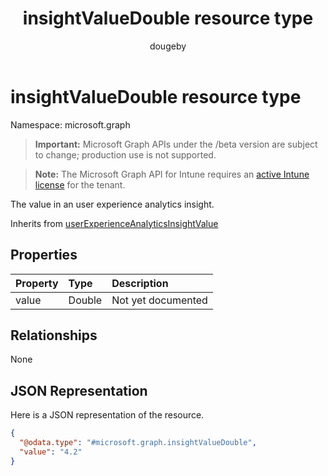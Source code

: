 ﻿---
title: "insightValueDouble resource type"
description: "The value in an user experience analytics insight."
author: "dougeby"
localization_priority: Normal
ms.prod: "intune"
doc_type: resourcePageType
---

# insightValueDouble resource type

Namespace: microsoft.graph

> **Important:** Microsoft Graph APIs under the /beta version are subject to change; production use is not supported.

> **Note:** The Microsoft Graph API for Intune requires an [active Intune license](https://go.microsoft.com/fwlink/?linkid=839381) for the tenant.

The value in an user experience analytics insight.

Inherits from [userExperienceAnalyticsInsightValue](../resources/intune-devices-userexperienceanalyticsinsightvalue.md)

## Properties

| Property | Type   | Description        |
| :------- | :----- | :----------------- |
| value    | Double | Not yet documented |

## Relationships

None

## JSON Representation

Here is a JSON representation of the resource.

<!-- {
  "blockType": "resource",
  "@odata.type": "microsoft.graph.insightValueDouble"
}
-->

```json
{
  "@odata.type": "#microsoft.graph.insightValueDouble",
  "value": "4.2"
}
```
